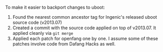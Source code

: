 

To make it easier to backport changes to uboot:

1. Found the nearest common ancestor tag for Ingenic's released uboot source code (v2013.07)
2. Created a commit with the source code applied on top of v2013.07. It applied cleanly via `git merge`
3. Applied each patch for openfang one by one. I assume some of these patches involve code from Dafang Hacks as well.


